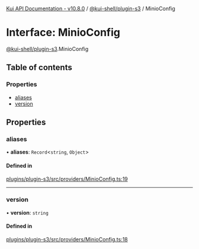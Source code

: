 [Kui API Documentation - v10.8.0](../README.md) / [@kui-shell/plugin-s3](../modules/kui_shell_plugin_s3.md) / MinioConfig

# Interface: MinioConfig

[@kui-shell/plugin-s3](../modules/kui_shell_plugin_s3.md).MinioConfig

## Table of contents

### Properties

- [aliases](kui_shell_plugin_s3.MinioConfig.md#aliases)
- [version](kui_shell_plugin_s3.MinioConfig.md#version)

## Properties

### aliases

• **aliases**: `Record`<`string`, `Object`\>

#### Defined in

[plugins/plugin-s3/src/providers/MinioConfig.ts:19](https://github.com/mra-ruiz/kui/blob/a3b5e3edf/plugins/plugin-s3/src/providers/MinioConfig.ts#L19)

---

### version

• **version**: `string`

#### Defined in

[plugins/plugin-s3/src/providers/MinioConfig.ts:18](https://github.com/mra-ruiz/kui/blob/a3b5e3edf/plugins/plugin-s3/src/providers/MinioConfig.ts#L18)
